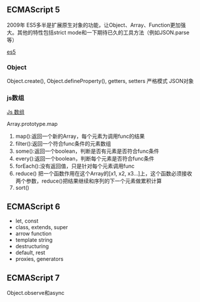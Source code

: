 ## ECMAScript 5 
2009年
ES5多半是扩展原生对象的功能，让Object、Array、Function更加强大。其他的特性包括strict mode和一下期待已久的工具方法（例如JSON.parse等）

[es5](http://pij.robinqu.me/JavaScript_Core/ECMAScript/es5.html) 

### Object
Object.create(), Object.defineProperty(), getters, setters
严格模式
JSON对象

### js数组

[Js 数组](https://www.cnblogs.com/xiao-hong/p/3194027.html) 

Array.prototype.map

1.	map():返回一个新的Array，每个元素为调用func的结果
2.	filter():返回一个符合func条件的元素数组
3.	some():返回一个boolean，判断是否有元素是否符合func条件
4.	every():返回一个boolean，判断每个元素是否符合func条件
5.	forEach():没有返回值，只是针对每个元素调用func
6.	reduce() 把一个函数作用在这个Array的[x1, x2, x3...]上，这个函数必须接收两个参数，reduce()把结果继续和序列的下一个元素做累积计算
7.	sort()

## ECMAScript 6

* let, const
* class, extends, super
* arrow function
* template string
* destructuring
* default, rest
* proxies, generators

## ECMAScript 7

Object.observe和async


